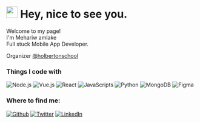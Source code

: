 <h1><img src="https://emojis.slackmojis.com/emojis/images/1643516175/22003/scary-screaming.gif?1643516175" width="30"/> Hey, nice to see you.</h1>




<p>Welcome to my page! </br> 
I'm Mehariw amlake </br> Full stuck Mobile App Developer. </br>


Organizer <a href="https://www.holbertonschool.com/" target="_blank">@holbertonschool</a> </br>


<h3>Things I code with</h3>


<p><img alt="Node.js" src="https://img.shields.io/badge/-Node-black?style=flat-square&logo=node.js" /> <img alt="Vue.js" src="https://img.shields.io/badge/-Vue-black?style=flat-square&logo=vue.js" /> <img alt="React" src="https://img.shields.io/badge/-React-black?style=flat-square&logo=react" /> <img alt="JavaScripts" src="https://img.shields.io/badge/-Javascripts-040d04?style=flat-square&logo=javascript" /> <img alt="Python" src="https://img.shields.io/badge/-Python-black?style=flat-square&logo=python" /> <img alt="MongoDB" src="https://img.shields.io/badge/-MongoDB-black?style=flat-square&logo=mongodb" /> <img alt="Figma" src="https://img.shields.io/badge/-Figma-black?style=flat-square&logo=figma" /> 
  
  <h3>Where to find me:</h3>
<p><a href="https://github.com/Mehariwamlake" target="_blank"><img alt="Github" src="https://img.shields.io/badge/GitHub-%2312100E.svg?&style=for-the-badge&logo=Github&logoColor=white" /></a> <a href="https://twitter.com/mehariwamlake" target="_blank"><img alt="Twitter" src="https://img.shields.io/badge/twitter-%231DA1F2.svg?&style=for-the-badge&logo=twitter&logoColor=white" /></a> <a href="https://www.linkedin.com/in/mehariw-amlake-099344238/" target="_blank"><img alt="LinkedIn" src="https://img.shields.io/badge/linkedin-%230077B5.svg?&style=for-the-badge&logo=linkedin&logoColor=white" /></a>









